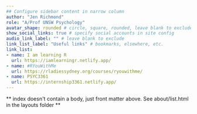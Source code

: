 ```yaml
---
## Configure sidebar content in narrow column
author: "Jen Richmond"
role: "A/Prof UNSW Psychology"
avatar_shape: rounded # circle, square, rounded, leave blank to exclude
show_social_links: true # specify social accounts in site config
audio_link_label: "" # leave blank to exclude
link_list_label: "Useful links" # bookmarks, elsewhere, etc.
link_list:
- name: I am learning R
  url: https://iamlearningr.netlify.app/
- name: #RYouWithMe
  url: https://rladiessydney.org/courses/ryouwithme/
- name: PSYC3361
  url: https://internship3361.netlify.app/
---
```


** index doesn't contain a body, just front matter above.
See about/list.html in the layouts folder **